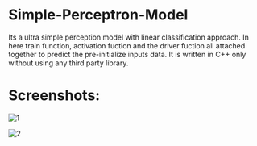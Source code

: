 # Simple-Perceptron-Model
Its a ultra simple perception model with linear classification approach. In here train function, activation fuction and the driver fuction all attached together to predict the pre-initialize inputs data.
It is written in C++ only without using any third party library.

# Screenshots: 

![1](https://user-images.githubusercontent.com/27717975/55742748-0e936380-5a4e-11e9-9d7a-19cd0f86b71d.png)

![2](https://user-images.githubusercontent.com/27717975/55742751-118e5400-5a4e-11e9-9df3-1f86a60e9633.png)
